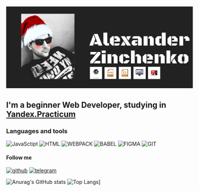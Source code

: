 [![Header](https://github.com/willtern1/willtern1/blob/main/assets/untitleddesign_1_original.png)](https://www.youtube.com/watch?v=dQw4w9WgXcQ)

## I'm  a  beginner Web Developer, studying in [Yandex.Practicum](https://practicum.yandex.ru/)

### Languages and tools 
![JavaSctipt](https://img.shields.io/badge/-JavaScript-black?style=for-the-badge&logo=JavaScript)
![HTML](https://img.shields.io/badge/-HTML-black?style=for-the-badge&logo=html5)
![WEBPACK](https://img.shields.io/badge/-Webpack-black?style=for-the-badge&logo=webpack)
![BABEL](https://img.shields.io/badge/-BABEL-black?style=for-the-badge&logo=babel)
![FIGMA](https://img.shields.io/badge/-FIGMA-black?style=for-the-badge&logo=FIGMA)
![GIT](https://img.shields.io/badge/-GIT-black?style=for-the-badge&logo=git)
#### Follow me
[![github](https://img.shields.io/badge/GitHub-090909?style=flat-square&logo=github)](https://github.com/willtern1)
[![telegram](https://img.shields.io/badge/Telegram-090909?style=flat-square&logo=telegram)](https://t.me/willtern)

![Anurag's GitHub stats](https://github-readme-stats.vercel.app/api?username=willtern1&show_icons=true&theme=radical) ![Top Langs](https://github-readme-stats.vercel.app/api/top-langs/?username=willtern1&layout=compact)]

